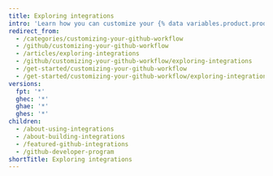 ```yaml
---
title: Exploring integrations
intro: 'Learn how you can customize your {% data variables.product.prodname_dotcom %} workflow with integrations.'
redirect_from:
  - /categories/customizing-your-github-workflow
  - /github/customizing-your-github-workflow
  - /articles/exploring-integrations
  - /github/customizing-your-github-workflow/exploring-integrations
  - /get-started/customizing-your-github-workflow
  - /get-started/customizing-your-github-workflow/exploring-integrations
versions:
  fpt: '*'
  ghec: '*'
  ghae: '*'
  ghes: '*'
children:
  - /about-using-integrations
  - /about-building-integrations
  - /featured-github-integrations
  - /github-developer-program
shortTitle: Exploring integrations
---
```


